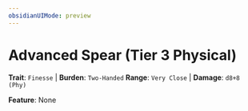 ```yaml
---
obsidianUIMode: preview
---
```

# Advanced Spear (Tier 3 Physical)

**Trait**: `Finesse` | **Burden**: `Two-Handed`
**Range**: `Very Close` | **Damage**: `d8+8 (Phy)`

**Feature**: None
